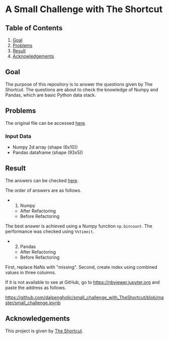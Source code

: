 # A Small Challenge with The Shortcut



## Table of Contents
1. [Goal](#goal)
2. [Problems](#problems)
3. [Result](#result)
4. [Acknowledgements](#acknowledgements)

<a name="goal"></a>

## Goal
The purpose of this repository is to answer the questions given by The Shortcut. The questions are about to check the knowledge of Numpy and Pandas, which are basic Python data stack. 

<a name="problems"></a>

## Problems
The original file can be accessed [here](https://github.com/dalpengholic/small_challenge_with_TheShortcut/blob/master/challenges.pdf).
### Input Data
- Numpy 2d array (shape (6x10))
- Pandas dataframe (shape (93x5))

<a name="result"></a>

## Result

The answers can be checked [here](https://github.com/dalpengholic/small_challenge_with_TheShortcut/blob/master/small_challenge.ipynb).

The order of answers are as follows.
- 1) Numpy 
  - After Refactoring
  - Before Refactoring
  
The best answer is achieved using a Numpy function `np.bincount`. The performance was checked using `%%timeit`.
  
- 2) Pandas
  - After Refactoring
  - Before Refactoring

First, replace NaNs with "missing". Second, create index using combined values in three columns.

If it is not available to see at GitHub, go to https://nbviewer.jupyter.org and paste the address as follows.

https://github.com/dalpengholic/small_challenge_with_TheShortcut/blob/master/small_challenge.ipynb

<a name="acknowledgements"></a>

## Acknowledgements
This project is given by [The Shortcut](https://theshortcut.org). 
